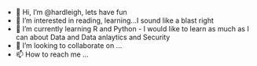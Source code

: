 - 👋 Hi, I’m @hardleigh, lets have fun
- 👀 I’m interested in reading, learning...I sound like a blast right
- 🌱 I’m currently learning R and Python - I would like to learn as much as I can about Data and Data anlaytics and Security
- 💞️ I’m looking to collaborate on ...
- 📫 How to reach me ...


<!---
hardleigh/hardleigh is a ✨ special ✨ repository because its `README.md` (this file) appears on your GitHub profile.
You can click the Preview link to take a look at your changes.
--->
